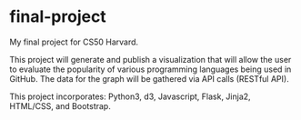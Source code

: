 # final-project
My final project for CS50 Harvard.

This project will generate and publish a visualization that will allow the user to evaluate the popularity of various programming languages being used in GitHub.  The data for the graph will be gathered via API calls (RESTful API).

This project incorporates: Python3, d3, Javascript, Flask, Jinja2, HTML/CSS, and Bootstrap. 
